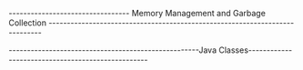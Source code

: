 <!-- Java -> JVM (Byte code top machine code) 
JRE-> JVM + Library 
JDK -> JRE + JVM + Programming language + Compiler + Debugger

Java code converted to bytre code via JIT compiler -> platform independent 
JDK JRE JVM platform dependent

i) JSE -> Java Standard Edition i.e Core Java ii) JEE -> Java Enterprise Edition i.e Transactional Apis Servlets Building large scale Applicatioons , commit rollback Transactional APIS iii) JME -> Java Mobile Edition

Java code -> compiler -> byte code -> Jvm calls  main method -> need to be public as JVM calls this from outside package

Why static -> static variables / methods are part of class. JVM does not require object of class 

 Why main method is void so the short answer is because it does not return anything but if you want to know in depth about why main method in java returns void but in  C/C++ it returns 0, then this is the reason behind it :- The C and C++ program which return int from main method are processes of operating system . The int value returned from the main in C and C++ is exit code or exit status.  

Exit Code 0 -> means successful termination  
Exit Code non-zero -> indicates an error 

The parent process of any child process keeps waiting for the exit status of the child and after receiving that exit status of child it clears up the child process from the process table and free the resources allocated to it . That is why it becomes mandatory for C and C++ program to pass their exit status . However, the java program runs as a main thread in JVM. The java program is not even a process of operating system directly this is why main method of java is not designed to return an exit status. However, JVM is a process of Operating system and JVM can be terminated with a certain exit status with help of System.exit(int status).

Interpreter vs Compiler vs JIT (Just in time) compiler

javac <Classname.java> -> creates byte code .class file 
Now java <ClassName> -> JVM runs the bytre code and output is printed . JVM reads only byte code.


Why only one public class in single java file->
:: Main method should be inside public class . because JVM will call main method so class need to be public. static because JVM can call the method via className.
Accessible outside package . if there are multiple public classes in single Java file then Jvm will not be anle to understand which main method to invoke. That's why 
Java restricts only one public class in single java file.

Static is part of class. No need to instantiate the class.


/ How float and double number stored in memory

float -> 32 bit IEEE754 format. 1 bit for sign . 8 bit exponent . 23 bit significant/ mentisa 
=> 4.125f
Step 1: convert 4 to binary ->100
.125 -> .125*2 = 0.25 
0.25 * 2 = 0.5   top to bottom -> 0.001
0.5 * 2 = 1.0
4.125f = 100.001

Step2: Make it in form of (1.xxx)*2^x . So it will become 1.00001*2^2

Step 3: Add bias to exponent
.00001 -> mentisa and 2 is exponent . Now 1 bit sign . 8 bit bias . 23 bit mentisa/significant
so here 127+2 = 129 . so exponent is 129

Step4: 0 10000001 0000100000000000  binary representation as per IEEE 754 Format

Now transform to decimal from binary (-1)^signbit * (1 + mentisa/ significant) * (2)^ (e-127)

exponent is 129 . and mentisa need to be calculated by placing 2^--1 / 2^-2  in this manner . count the position of 1's in mentissa starting from 1 and then do 2^-pos

float a =4.125f . (double)a

0.7f ->




float 32 bit double 64 bit

1 bit sign 11 bit exponent 52 bit for mentisa / significant . bias 2^10 -1

for recurring decimal problem in java while retrieving the value , we use BigDecimal instead of double /float . if we store 4.7 , output is 4.7
while dealing with decimal value


<!-- Reference/ NonPriomitive data type -> 1. Class 2.String 3. Interface 4.Array . 
Class: New keyword space is allocated in heap memory
And when we  do Object obj= new Object(). then inside heap memory space is allocated for the object  And obj variable hold sa reference to the actual memory
Objects will be created inside heap meory and the object variable name will hold the reference of actual heap memory.
No concept of pointer &a Pass by refernce . In java everything is pass by valueOnbject variable hold the refernce to the actual memory
Pass by reference can be achieved by reference data type . because object variable holds the refernce to the actual memory stored in heap.


String: is also reference data type . heap memory . String is immutable . string literals. StringConstantpool is present inside heap memory
let us assume we first initialized String s1 = "hello"
Now here s1 will point to the string literal hello which is present inside String constant pool present inside heap memory
if now we do String s2 = "hello" , then string constant pool will check whether heloo literal is already present or not if present then s2 will also point to the same literal .
Now if we do String s3 = new String ("hello"). Now if we do create via new keyword , it will create a separate memory spoace apart from String constant pool inside heap memory.  == checks whether bothe the comparative variables are part of same meory or not . .equals() method checks value inside the memeory
so s1== s2  but s1 != s3
but s.equalsTo(s2) true and s1.equalsTo(s3) that will also be true . because equalsTo method checks the value inside memory

Strings are immutable . if we do s1 = "hello World" . it will check whther string literal helloworld is present inside stringconstantpool or not. if not present then helooworld string literal will be added and s1 will start pointing to helloworld string literal . but the older string literal hello will not be replaced by helloworld.
s1 is holding a reference inside string constant pool if created using literal and if created via new then holds a reference to the new memory space inside heap memory. String literals are present inside string constantpool

Interface is also reference datatype. parent class can store the reference of child objects

Array is sequence of memory location in heap memory which stores same data types int arr[] / int [] arr = new int[5]
int arr[] = {30, 20, 10} 
2d Arr int arr[][] = new int [5][5]

Wrapper class -> 1. Autoboxing 2. Unboxing

8 primitive types : int char short byte long float double boolean . we have wrappers for each primitive types. Wrappers are introduced as refernce class of primitive data types . Reference classes are introduced because . in a method we can pass the object . and if we change the object , it will be changed in memory.
but in case of primitive dataype , if we change the primitive data in any other method value of primitive data wiull not be changed in the caller method 
primitive data stored in stack not in heap memory. Reference datatypes helps us to change the value present in the memory reference.

All the collections Arraylist Hashmap these only work on Reeference datatypes / Objects , not in primitive datatypes.
Primitive to wrapper class is Autoboxing . int x = 0; Integer ix = x;
Wrapper to primitive class transformation is called unboxing  Interger ix =0; int x = ix; Wrapper class variables holds the refernce to actual memory.

Constant variable. Static variable belong to class. static can be conatnt by final keyword

Java Primitive variables: variable is a container which holds a value. Java is static and strong typed language

<!-- 
Methods -> access specifier public private protected default . package is collection of logically similar classes
public : can be accessed through any class of any package . private can be accessed by methods only in sanme class
protected: can be accessed by other classes in same package or by subclasses default: if we do not mention any access specifier then default access specifier is used . 
default access specifier is accessed within same package.

<Access Specifier> <Return Datatype> <method name> <function arguments> <Throws exception List> 

public void printStuff(String...messages)
String...messages is called varargs (variable number of arguments)

System defined methods -> JRE provides these methods already provided in Java
User defined methods -> Overloaded methods -> same methods with different arguments in same class  Overloaded i.e Static binding. Overridden -> dynamic binding 
Overloaded methods should be considered as per number of arguments not return type. Overriden decided on runtime  i.e dynamic binding

Static method is associated with class. static methods can not access non static instance variables
public class Calculator {
    
    public static void main(String[] args) {

        / print () will throw error as static method can not access non static methods / instance variables
        Calculator calculator = new Calculator();
        System.out.println(calculator.print());
    }

    public int print() {
        return 10;
    }
}

<!-- static method can not be overriden . Overriding is dynamic binding . because in override , what instance the object holds (whether parent instance or child instance)
the method got invoked at runtime . so static can not be overriden as static is compiletime
Methods which do not modify state of object can be declared static . if any instance variable or anything object state changes then not static
Factory design pattern impl of static 

Final method can not be overriden by subclasses. Abstarct method can be used in abstract class only method declaration is done. method definition / implemnettaion is part of child class
varargs -> how many parameters in methods. public int sum (int ...bvar)
for (int i: bvar)

only one variable argument in the method and it should be the last argument of then method

Constructor used to create instance. name should be same as class name. Who is helping to create the object -> new or constructor
new keyword tells java at runtime call constructor. constyructor does not have return type to avoid the ambiguity with methods

why constructor can not be final -> constructor can not be overriden . so no use of final keyword. child class do not have access to constructors so can not be abstract

constructor can not be static . constructor is used to initialize varilables . if constructor is defined as static . static method can only access static variables not instance variable . if constructor is static then we can not initialize instance variables. constructor is used to create instance

Constructor type: -> 1. default 2. No arg 3. Parameterized 4.Constructor overload 5. Private constructor
Constructor can not be overridden because it can not be inherited becaused if inheritance allowed then naming problem will occur.
whenever we define any constructor manually , then no default constructor will be added. this refers to the instance variable

Private constructor -> only the class allowed to call constructor. other classes can not create object by directly calling constructor . used in singleton 
Need to create separate static method which will invoke the private constructor

Constructor chaining -> this & super
in case of inheritance , initializing parametrized constructors need super .chaining via super.
 -->

 --------------------------------- Memory Management and Garbage Collection ----------------------------------------------------------------------------
<!-- Java memory (RAM) management 
Stack & heap . JVM  manages the memory. Stack & heap created by Jvm and stored in memory / RAM .

Stack memory: temporary variables are stored in stack . seperate memory block for methods. primitive data types store primitive data types 
whenever we create any object with the new keyword stored in heap memory. reference of object stored in stack-> strong reference weak reference soft reference
Each thread has its own stack memory . but all the threads share common heap memory
variables within scope is only visible and as soon as variable goes out of the scope, it gets deleted from stack in LIFO order
when stack memory goes full it throws stackoverflow error
for each method a block of memory allocated in stack and all the variables created in the scope. primitive variable in stack
if we create object via new keyword e.g Person personobj = new Person() . here person object will be created inside heap memory . Reference of the person obj will be stored in personobj variable which will be stored in stack memory. personobj will hold the reference of the object

string literal is stored inside string constant pool inside heap memory . Also a literal variable will hold the reference of string literal which will be stored inside stackmemory . reference variable hold the reference of object stored in heap memory.
we have also deleted the refernces while block scope past .
JVM controls when to run garbage collector system.gc() .Garbage collector runs periodically and delets unreferenced objects from heap . Automatic mmemory management

heap stores the object & stack stores the reference of object.
Person p = new Person() -> Strong reference
Weakreference<Person> weakp = new Weakreference<Person>(new Person())
weakrefernce is whenever garbage collector will run , memory will be freed up even if there is reference
In case of strong refernce memory will be freed up only if there is no reference.
Softreference -> garabage collector allowed to remove this reference iff the space is very urgent to be freed up .

Heap memory -> 1. Young generation 2., old generation 
Young generation ->1. Edem 2. S0 3. S1. Whenever new object created it goes into edem .Let us assume after sometime garbage collector invoked ->
Mark and swwp algo . Mark algo it first marks the objects in heap memory space which are not referenced. Sweep algo removes the old objects and the remaining objects are called surivivors and pushed to S0 & S1 memory space nad age of these objects also increase . this is called minor GC.
Non heap metaspace .Mark algos identifies the unreferenced objects from edem s0 s1

if any object surivives till threshold age these objects are promoted to old generation . here garbage collection process is major Gc
 Non Heap metaspace -> every object created through static class variable/ class metadata/ constants are stored into metspace.
 As soon as JVM need to load any class , JVM will load the class in non heap metaspace and as soon as not needed it will be removed 
 Permgen till java 7 . From Java8 onwards it is Non heap metaspace.
 Permgem is part of heap . metaspace is out of heap and it is also expandable as required

 Garbage collector -> Mark & Sweep With Compact Memory . In this also , After Sweep step, memory compact . 

 GC Version: 1. Serial gC (Only one gc thread will be working . As single gc thread , the process is slow .Also the process is expensive . As when gc thread starts working , all the application thread stops working. if gc slow, then overall application becomes slow) 2. Parallel gc (default garbage collector in Java 8. depending upon the core e.g 4 core there will be 4 threads parallely ) 3.Concurrent Mark & Sweep (application threads are working , concurrently gc threads are working . But JVM does not guarantee that application threads will not stop . but No memory compaction will happen in this case) 4.G1 Garbage collector (Better versions ofConcurrent  mark and sweep . Along with concurrent mark and sweep it also ensures that memory gets compacted and all the freed up memory added at last)in the latest version of Gc , pause time of application thread reduced. throughput increases , latency decreases
-->

----------------------------------------------------Java Classes--------------------------------------------------

<!-- Concrete classes ->we can create instances using new keyword

Object classes is parent of all the classes it contains some common methods i.e toStrings notify clone Abstract class

Nessted class ->static nested class / non static nested class (inner class).
inner class is furthervdivided into two parts . local inner class member inner class Anonymous inner class

static classes can be created with private and protected access modifier

member inner class with public private protected access modifier and non static inner class 
if we are creating inner classes within a block like for loop while loop if condition block. it can not be declared as private protected . only default access modifier
it can not be initiated outside the block 

inheritance in nested class is possible non static nested classes can be inherited by inside the outer class

Also static nested classes can be inherited by classes outside of outer class by simply extendes OuterClass.innerClass
But non static nested classes can also be accessed by classes outside of outer classes via constructoe . new OuterClass().super()

Anonymous class -> inner class without a name is called anonymous class. When we want to override without creating any subclass
AbstractCalculator calc = new AbstractCalculator() {
            @Override
            public void display(){
                System.out.println("Sum of A and B");
            }
        };

        internally compiler provides a name
        When we want to override without creating any specific subclass.
}

parent object can hold the reference of the child object 


Pojo (Plain old java object) Enum  Final class .

Enum constants are static and final by default implicitly . No need to mention explicitly . Enum can not extend any class as it internally extends java.lang.enum class. it can implement interfaces. public Enum <EnumName>

Enum can have variables , constructor, methods
it can not be instantiated as constructor is private automatically created even if default is provided
No other class extend enum class bacause Enum alreadst extends java.lang.enum
it can have abstract method and all the constant need to implement the abstract method
if we do not give any value to enum constants , internally value is assigned starting from zero and then increementing it to 1, 2 and so on.
values() -> fetch all the constants . orddinal()-> default values assigned with constants starting from zero. value of() ->string is matched with the object  name()

Any method we need to define in enum need to define as static .Becxause Enum can not be instantiated so to the access the method use static

static members can not be overridden/ abstract . because static members are compile time but overriding is related to Runtime elements.
But an abstract class can have static member functions and variables . If any subclass implements the method with same signature , then it is method hiding i.e Subclass has its own version of static method and super class has its own version of the static method
A parent class constructor is not inherited in child class that's why super is automatically added in child constructor
constructor can not be overriden . so it can not be static final or abstract. 

singleton class -> create one and only one object of somre class like DB Connection and then use insert query
1.Eager initialization (initialization in advance)
2.Lazy initialization 3.Synchronization block 4.Double check lock (there is a memory issue , resolved through volatile instance variable) 
5.Bill pugh solution  6.Enum singleton
As soon as application started, all the static variables pre loded into memory. even though someone is not using it still it is stored into memory
core -> cache -> memory
omly one enum instance per jvm possible

Reference variable contains the object of which class .this is determined in runtime. interface can holds the refernce of the classes which implements it. dynamically we are calling different object fly method . So it helkps to achieve polymorphism. Interface can be used as data type

Multipleminheritance is possible only via interface

insidevinterface all methods are implicitly public . methods canb not be dclared final 

fields are publiuc static final by default as static final is used to define constants
overriding method can not restrict the access specifier
Nested interface can be declared within class  or within another interface

Inner interface inside an interface can only be public . but inner interface inside a class can be protected or private.

in java 8 / java9 method implementaion is also possible in interface

// java 8 interface features ->
-> Default method static method functional interface and lambda expression
// default int getHeight() {
//return 100;
//}

// Java 9 additional features
Private method & private static method


// //Compiler vs interpreter
Compiler first Creates an executable file from the high level language and then execution is very first. Interpreter translayes line by line . so translation is fast and also executable file not generated .so execution is slow . Also conversion from high level to machine code is fast in interpreter in line by line. In interpreter errors are displayed fopr each single instruction.

// metadata in java code -> annotation . during runtime using reflection, we can access
// // Read metadata information using Reflection .i.e cl;ass filed parameter method.
// annotations are metadata only . optional . use the information at runtime to add certain logic . access metadata via reflection

// Predefined annotations -> @Deprecated @Override @Functional interface. @FunctionalInterface @SafeVarargs



-->